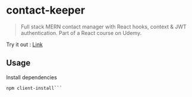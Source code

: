 # contact-keeper

> Full stack MERN contact manager with React hooks, context & JWT authentication. Part of a React course on Udemy.

Try it out : [Link](https://contact-keeper5000.herokuapp.com/login)

## Usage

Install dependencies

```npm install
npm client-install```
